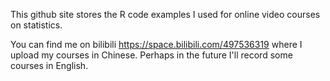 This github site stores the R code examples I used for online video courses on statistics. 

You can find me on bilibili https://space.bilibili.com/497536319 where I upload my courses in Chinese.
Perhaps in the future I'll record some courses in English.
